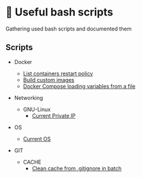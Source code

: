 # 📂 Useful bash scripts
Gathering used bash scripts and documented them

## Scripts
- Docker
	- [List containers restart policy](https://github.com/ehlui/usefull_bashitos_pavida/blob/master/docker/check_restart_policy_containers.sh)
	- [Build custom images](https://github.com/ehlui/usefull_bashitos_pavida/blob/master/docker/build_image.sh)
	- [Docker Compose loading variables from a file](https://github.com/ehlui/usefull_bashitos_pavida/blob/master/docker/compose_with_envs.sh)
- Networking
	- GNU-Linux
		- [Current Private IP](https://github.com/ehlui/usefull_bashitos_pavida/tree/master/network/gnu-linux) 

- OS
	- [Current OS](https://github.com/ehlui/usefull_bashitos_pavida/tree/master/os) 


- GIT
	- CACHE
		- [Clean cache from .gitignore in batch](git/clean-cache.sh)
